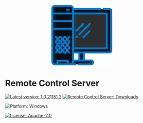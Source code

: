 <p align="center">
  <img src=".attachments/logo.png" />
</p>

# Remote Control Server
[![Latest version: 1.0.21181.2](https://img.shields.io/badge/Latest_version-1.0.21181.2-007ACC)](https://github.com/Tum4ik/remote-control-server/releases/download/1.0.21181.2/RemoteControlServer-1.0.21181.2.exe)
[![Remote Control Server: Downloads](https://img.shields.io/badge/Remote_Control_Server-Downloads-007ACC)](https://github.com/Tum4ik/remote-control-server/releases)

![Platform: Windows](https://img.shields.io/badge/Platform-Windows-lightgrey)

[![License: Apache-2.0](https://img.shields.io/badge/License-Apache--2.0-%23373737)](LICENSE)
